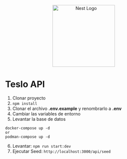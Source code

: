 <p align="center">
  <a href="http://nestjs.com/" target="blank"><img src="https://nestjs.com/img/logo-small.svg" width="200" alt="Nest Logo" /></a>
</p>

# Teslo API

1. Clonar proyecto
2. ```npm install```
3. Clonar el archivo __.env.example__ y renombrarlo a __.env__
4. Cambiar las variables de entorno
5. Levantar la base de datos
```
docker-compose up -d
or
podman-compose up -d
```
6. Levantar: ```npm run start:dev```
7. Ejecutar Seed: ```http://localhost:3000/api/seed```
